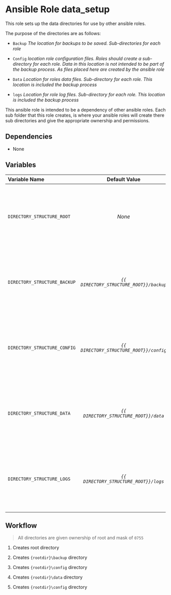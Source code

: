 # Ansible Role data_setup
This role sets up the data directories for use by other ansible roles.

The purpose of the directories are as follows:

- `Backup` _The location for backups to be saved. Sub-directories for each role_

- `Config` _location  role configuration files. Roles should create a sub-directory for each role. Data in this location is not intended to be part of the backup process. As files placed here are created by the ansible role_

- `Data` _Location for roles data files. Sub-directory for each role. This location is included the backup process_

- `logs` _Location for role log files. Sub-directory for each role. This location is included the backup process_

This ansible role is intended to be a dependency of other ansible roles. Each sub folder that this role creates, is where your ansible roles will create there sub directories and give the appropriate ownership and permissions.


## Dependencies

- None

## Variables

| Variable Name | Default Value | Description |
|:---|:---:|:---|
| `DIRECTORY_STRUCTURE_ROOT` | _None_ | This variable is a the root directory of where you would like to create the data directories. i.e. `/data` |
| `DIRECTORY_STRUCTURE_BACKUP` | _`{{ DIRECTORY_STRUCTURE_ROOT}}/backup`_ | This variable is a the root directory of where you would like to create the data directories. i.e. `/data` |
| `DIRECTORY_STRUCTURE_CONFIG` | _`{{ DIRECTORY_STRUCTURE_ROOT}}/config`_ | This variable is a the root directory of where you would like to create the data directories. i.e. `/data` |
| `DIRECTORY_STRUCTURE_DATA` | _`{{ DIRECTORY_STRUCTURE_ROOT}}/data`_ | This variable is a the root directory of where you would like to create the data directories. i.e. `/data` |
| `DIRECTORY_STRUCTURE_LOGS` | _`{{ DIRECTORY_STRUCTURE_ROOT}}/logs`_ | This variable is a the root directory of where you would like to create the data directories. i.e. `/data` |



## Workflow

> All directories are given ownership of root and mask of `0755
`
1. Creates root directory

1. Creates `{rootdir}\backup` directory

1. Creates `{rootdir}\config` directory

1. Creates `{rootdir}\data` directory

1. Creates `{rootdir}\config` directory


